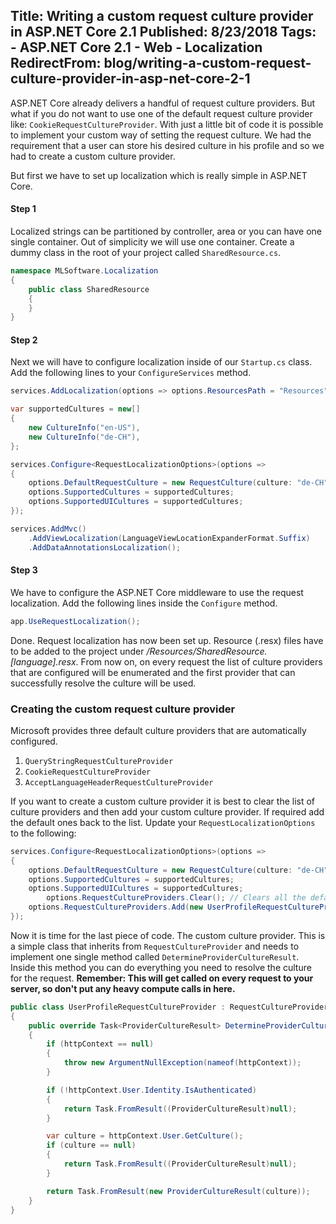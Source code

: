 Title: Writing a custom request culture provider in ASP.NET Core 2.1
Published: 8/23/2018
Tags: 
    - ASP.NET Core 2.1
    - Web
    - Localization
RedirectFrom: blog/writing-a-custom-request-culture-provider-in-asp-net-core-2-1
---

ASP.NET Core already delivers a handful of request culture providers. But what if you do not want to use one of the default request culture provider like: `CookieRequestCultureProvider`. With just a little bit of code it is possible to implement your custom way of setting the request culture. We had the requirement that a user can store his desired culture in his profile and so we had to create a custom culture provider.

But first we have to set up localization which is really simple in ASP.NET Core.

#### Step 1
Localized strings can be partitioned by controller, area or you can have one single container. Out of simplicity we will use one container. Create a dummy class in the root of your project called `SharedResource.cs`.

```csharp
namespace MLSoftware.Localization
{
    public class SharedResource
    {
    }
}
```

#### Step 2
Next we will have to configure localization inside of our `Startup.cs` class. Add the following lines to your `ConfigureServices` method.

```csharp
services.AddLocalization(options => options.ResourcesPath = "Resources"); // Adds the localization services and sets the resources path to "Resources"

var supportedCultures = new[]
{
    new CultureInfo("en-US"),
    new CultureInfo("de-CH"),
};

services.Configure<RequestLocalizationOptions>(options =>
{
    options.DefaultRequestCulture = new RequestCulture(culture: "de-CH", uiCulture: "de-CH");
    options.SupportedCultures = supportedCultures;
    options.SupportedUICultures = supportedCultures;
});

services.AddMvc()
    .AddViewLocalization(LanguageViewLocationExpanderFormat.Suffix)
    .AddDataAnnotationsLocalization();
```

#### Step 3
We have to configure the ASP.NET Core middleware to use the request localization. Add the following lines inside the `Configure` method.

```csharp
app.UseRequestLocalization();
```

Done. Request localization has now been set up. Resource (.resx) files have to be added to the project under */Resources/SharedResource.[language].resx*. From now on, on every request the list of culture providers that are configured will be enumerated and the first provider that can successfully resolve the culture will be used.

### Creating the custom request culture provider
Microsoft provides three default culture providers that are automatically configured.

1. `QueryStringRequestCultureProvider`
1. `CookieRequestCultureProvider`
1. `AcceptLanguageHeaderRequestCultureProvider`

If you want to create a custom culture provider it is best to clear the list of culture providers and then add your custom culture provider. If required add the default ones back to the list. Update your `RequestLocalizationOptions` to the following:

```csharp
services.Configure<RequestLocalizationOptions>(options =>
{
    options.DefaultRequestCulture = new RequestCulture(culture: "de-CH", uiCulture: "de-CH");
    options.SupportedCultures = supportedCultures;
    options.SupportedUICultures = supportedCultures;
		options.RequestCultureProviders.Clear(); // Clears all the default culture providers from the list
    options.RequestCultureProviders.Add(new UserProfileRequestCultureProvider()); // Add your custom culture provider back to the list
});
```

Now it is time for the last piece of code. The custom culture provider. This is a simple class that inherits from `RequestCultureProvider` and needs to implement one single method called `DetermineProviderCultureResult`. Inside this method you can do everything you need to resolve the culture for the request. **Remember: This will get called on every request to your server, so don't put any heavy compute calls in here.**

```csharp
public class UserProfileRequestCultureProvider : RequestCultureProvider
{
    public override Task<ProviderCultureResult> DetermineProviderCultureResult(HttpContext httpContext)
    {
        if (httpContext == null)
        {
            throw new ArgumentNullException(nameof(httpContext));
        }

        if (!httpContext.User.Identity.IsAuthenticated)
        {
            return Task.FromResult((ProviderCultureResult)null);
        }

        var culture = httpContext.User.GetCulture();
        if (culture == null)
        {
            return Task.FromResult((ProviderCultureResult)null);
        }

        return Task.FromResult(new ProviderCultureResult(culture));
    }
}
```